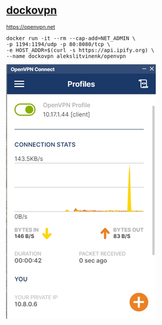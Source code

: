 # [dockovpn](https://dockovpn.io/)
https://openvpn.net

<pre>
docker run -it --rm --cap-add=NET_ADMIN \
-p 1194:1194/udp -p 80:8080/tcp \
-e HOST_ADDR=$(curl -s https://api.ipify.org) \
--name dockovpn alekslitvinenk/openvpn
</pre>

<img src="client.png"/>
